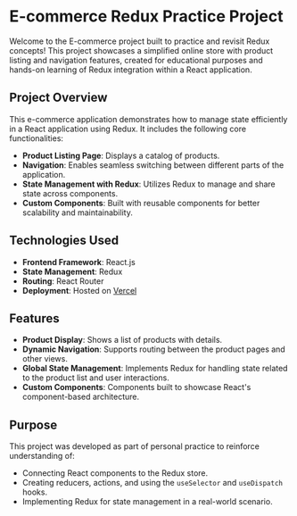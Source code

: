 # E-commerce Redux Practice Project

Welcome to the E-commerce project built to practice and revisit Redux concepts! This project showcases a simplified online store with product listing and navigation features, created for educational purposes and hands-on learning of Redux integration within a React application.

## Project Overview

This e-commerce application demonstrates how to manage state efficiently in a React application using Redux. It includes the following core functionalities:

- **Product Listing Page**: Displays a catalog of products.
- **Navigation**: Enables seamless switching between different parts of the application.
- **State Management with Redux**: Utilizes Redux to manage and share state across components.
- **Custom Components**: Built with reusable components for better scalability and maintainability.

## Technologies Used

- **Frontend Framework**: React.js
- **State Management**: Redux
- **Routing**: React Router
- **Deployment**: Hosted on [Vercel](https://ecommerce-indol-nine.vercel.app/)

## Features

- **Product Display**: Shows a list of products with details.
- **Dynamic Navigation**: Supports routing between the product pages and other views.
- **Global State Management**: Implements Redux for handling state related to the product list and user interactions.
- **Custom Components**: Components built to showcase React's component-based architecture.

## Purpose

This project was developed as part of personal practice to reinforce understanding of:

- Connecting React components to the Redux store.
- Creating reducers, actions, and using the `useSelector` and `useDispatch` hooks.
- Implementing Redux for state management in a real-world scenario.


